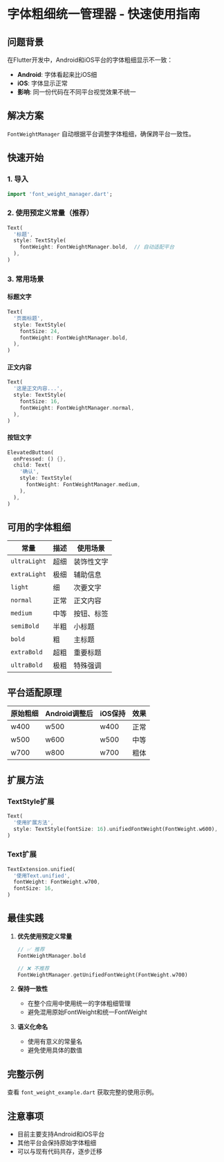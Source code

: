 # 字体粗细统一管理器 - 快速使用指南

## 问题背景

在Flutter开发中，Android和iOS平台的字体粗细显示不一致：
- **Android**: 字体看起来比iOS细
- **iOS**: 字体显示正常
- **影响**: 同一份代码在不同平台视觉效果不统一

## 解决方案

`FontWeightManager` 自动根据平台调整字体粗细，确保跨平台一致性。

## 快速开始

### 1. 导入

```dart
import 'font_weight_manager.dart';
```

### 2. 使用预定义常量（推荐）

```dart
Text(
  '标题',
  style: TextStyle(
    fontWeight: FontWeightManager.bold,  // 自动适配平台
  ),
)
```

### 3. 常用场景

#### 标题文字
```dart
Text(
  '页面标题',
  style: TextStyle(
    fontSize: 24,
    fontWeight: FontWeightManager.bold,
  ),
)
```

#### 正文内容
```dart
Text(
  '这是正文内容...',
  style: TextStyle(
    fontSize: 16,
    fontWeight: FontWeightManager.normal,
  ),
)
```

#### 按钮文字
```dart
ElevatedButton(
  onPressed: () {},
  child: Text(
    '确认',
    style: TextStyle(
      fontWeight: FontWeightManager.medium,
    ),
  ),
)
```

## 可用的字体粗细

| 常量 | 描述 | 使用场景 |
|------|------|----------|
| `ultraLight` | 超细 | 装饰性文字 |
| `extraLight` | 极细 | 辅助信息 |
| `light` | 细 | 次要文字 |
| `normal` | 正常 | 正文内容 |
| `medium` | 中等 | 按钮、标签 |
| `semiBold` | 半粗 | 小标题 |
| `bold` | 粗 | 主标题 |
| `extraBold` | 超粗 | 重要标题 |
| `ultraBold` | 极粗 | 特殊强调 |

## 平台适配原理

| 原始粗细 | Android调整后 | iOS保持 | 效果 |
|----------|---------------|---------|------|
| w400 | w500 | w400 | 正常 |
| w500 | w600 | w500 | 中等 |
| w700 | w800 | w700 | 粗体 |

## 扩展方法

### TextStyle扩展
```dart
Text(
  '使用扩展方法',
  style: TextStyle(fontSize: 16).unifiedFontWeight(FontWeight.w600),
)
```

### Text扩展
```dart
TextExtension.unified(
  '使用Text.unified',
  fontWeight: FontWeight.w700,
  fontSize: 16,
)
```

## 最佳实践

1. **优先使用预定义常量**
   ```dart
   // ✅ 推荐
   FontWeightManager.bold
   
   // ❌ 不推荐
   FontWeightManager.getUnifiedFontWeight(FontWeight.w700)
   ```

2. **保持一致性**
   - 在整个应用中使用统一的字体粗细管理
   - 避免混用原始FontWeight和统一FontWeight

3. **语义化命名**
   - 使用有意义的常量名
   - 避免使用具体的数值

## 完整示例

查看 `font_weight_example.dart` 获取完整的使用示例。

## 注意事项

- 目前主要支持Android和iOS平台
- 其他平台会保持原始字体粗细
- 可以与现有代码共存，逐步迁移
